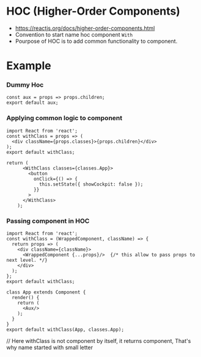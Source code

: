 # HOC (Higher-Order Components)

- https://reactjs.org/docs/higher-order-components.html
- Convention to start name hoc component `With` 
- Pourpose of HOC is to add common functionality to component.

# Example

### Dummy Hoc

```
const aux = props => props.children;
export default aux;
```

### Applying common logic to component 
```
import React from 'react';
const withClass = props => (
  <div className={props.classes}>{props.children}</div>
);
export default withClass;
```

```
return (
      <WithClass classes={classes.App}>
        <button
          onClick={() => {
            this.setState({ showCockpit: false });
          }}
        >
      </WithClass>
    );
```

### Passing component in HOC
```
import React from 'react';
const withClass = (WrappedComponent, className) => {
  return props => (
    <div className={className}>
      <WrappedComponent {...props}/>  {/* this allow to pass props to next level. */}
    </div>
  );
};
export default withClass;
```

```
class App extends Component {
  render() {
    return (
      <Aux/>
    );
  }
}
export default withClass(App, classes.App);
```
// Here withClass is not component by itself, it returns component, That's why name started with small letter



